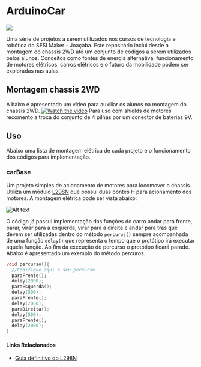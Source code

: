 # ArduinoCar
<div style="display: inline_block">
  <img src="https://img.shields.io/badge/Arduino-Uno-blue">
</div>

Uma série de projetos a serem utilizados nos cursos de tecnologia e robótica do SESI Maker - Joaçaba.
Este repositório inclui desde a montagem do chassis 2WD até um conjunto de códigos a serem utilizados pelos alunos.
Conceitos como fontes de energia alternativa, funcionamento de motores elétricos, carros elétricos e o futuro da mobilidade podem ser exploradas nas aulas.

## Montagem chassis 2WD
A baixo é apresentado um vídeo para auxiliar os alunos na montagem do chassis 2WD.
[![Watch the video](https://img.youtube.com/vi/o29VYftnl4Y/maxresdefault.jpg)](https://www.youtube.com/watch?v=o29VYftnl4Y)
Para uso com shields de motores recomento a troca do conjunto de 4 pilhas por um conector de baterias 9V.

## Uso
Abaixo uma lista de montagem elétrica de cada projeto e o funcionamento dos códigos para implementação.

### carBase
Um projeto simples de acionamento de motores para locomover o chassis. Utiliza um módulo [L298N](http://www.handsontec.com/dataspecs/L298N%20Motor%20Driver.pdf) que possui duas pontes H para acionamento dos motores. A montagem elétrica pode ser vista abaixo:

![Alt text](carBase/montagemElétrica.png)

O código já possui implementação das funções do carro andar para frente, parar, virar para a esquerda, virar para a direita e andar para trás que devem ser utilizadas dentro do método ```percuros()``` sempre acompanhada de uma função ```delay()``` que representa o tempo que o protótipo irá executar aquela função. Ao fim da execução do percurso o protótipo ficará parado.
Abaixo é apresentado um exemplo do método percuros.

``` C++
void percurso(){
  //Codifique aqui o seu percurso
  paraFrente();
  delay(2000);
  paraEsquerda();
  delay(500);
  paraFrente();
  delay(2000);
  paraDireita();
  delay(500);
  paraFrente();
  delay(2000);
}
```

#### Links Relacionados
- [Guia definitivo do L298N](https://blog.eletrogate.com/guia-definitivo-de-uso-da-ponte-h-l298n/)